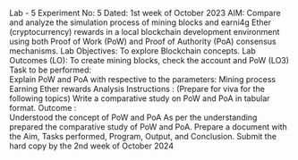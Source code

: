 Lab - 5				Experiment  No: 5       	                Dated: 1st  week of October 2023
AIM: Compare and analyze the simulation process of mining blocks and earni4g Ether (cryptocurrency) rewards in a local blockchain development environment using both Proof of Work (PoW) and Proof of Authority (PoA) consensus mechanisms.
Lab Objectives: To explore Blockchain concepts.
Lab Outcomes (LO): To create mining blocks, check the account and PoW (LO3)
Task to be performed: 			               
Explain PoW and PoA with respective to the parameters:
Mining process
Earning Ether rewards
Analysis
Instructions : (Prepare for viva for the following topics)
Write a comparative study on PoW and PoA in tabular format.
Outcome :  
Understood the concept of PoW and PoA
As per the understanding prepared the comparative study of PoW and PoA.
Prepare a document with the Aim, Tasks performed, Program, Output, and Conclusion.
Submit the hard copy  by the 2nd week of October 2024
